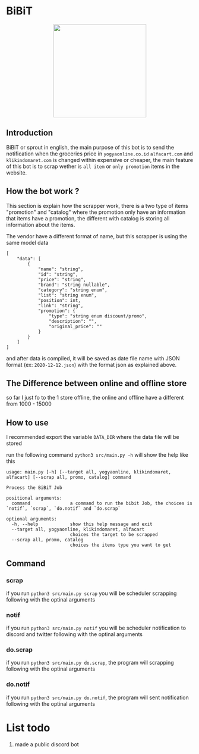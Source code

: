 # BiBiT

<p align='center'>
    <img height=250 width=250 src="https://pbs.twimg.com/profile_images/1334873212824375296/fFV1qAdP_400x400.jpg">
</p>

## Introduction

BiBiT or sprout in english, the main purpose of this bot is to send the notification when the groceries price in `yogyaonline.co.id` `alfacart.com` and `klikindomaret.com` is changed within expensive or cheaper, the main feature of this bot is to scrap wether is `all item` or `only promotion` items in the website.

## How the bot work ?

This section is explain how the scrapper work, there is a two type of items "promotion" and "catalog" where the promotion only have an information that items have a promotion, the different with catalog is storing all information about the items.

The vendor have a different format of name, but this scrapper is using the same model data

```
[
    "data": [
        {
            "name": "string",
            "id": "string",
            "price": "string",
            "brand": "string nullable",
            "category": "string enum",
            "list": "string enum",
            "position": int,
            "link": "string",
            "promotion": {
                "type": "string enum discount/promo",
                "description": "",
                "original_price": ""
            }
        }
    ]
]
```

and after data is compiled, it will be saved as date file name with JSON format (ex: `2020-12-12.json`) with the format json as explained above.


## The Difference between online and offline store

so far I just fo to the 1 store offline, the online and offline have a different from 1000 - 15000

## How to use

I recommended export the variable `DATA_DIR` where the data file will be stored

run the following command `python3 src/main.py -h` will show the help like this

```
usage: main.py [-h] [--target all, yogyaonline, klikindomaret, alfacart] [--scrap all, promo, catalog] command

Process the BiBiT Job

positional arguments:
  command               a command to run the bibit Job, the choices is `notif`, `scrap`, `do.notif` and `do.scrap`

optional arguments:
  -h, --help            show this help message and exit
  --target all, yogyaonline, klikindomaret, alfacart
                        choices the target to be scrapped
  --scrap all, promo, catalog
                        choices the items type you want to get
```

## Command

### scrap

if you run `python3 src/main.py scrap` you will be scheduler scrapping following with the optinal arguments

### notif

if you run `python3 src/main.py notif` you will be scheduler notification to discord and twitter following with the optinal arguments

### do.scrap

if you run `python3 src/main.py do.scrap`, the program will scrapping following with the optinal arguments

### do.notif

if you run `python3 src/main.py do.notif`, the program will sent notification following with the optinal arguments

# List todo

1. made a public discord bot

